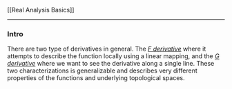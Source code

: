 [[Real Analysis Basics]]

---
### **Intro**

There are two type of derivatives in general. The [*F derivative*](https://en.wikipedia.org/wiki/Fr%C3%A9chet_derivative) where it attempts to describe the function locally using a linear mapping, and the [*G derivative*](https://en.wikipedia.org/wiki/Gateaux_derivative) where we want to see the derivative along a single line. These two characterizations is generalizable and describes very different properties of the functions and underlying topological spaces. 



